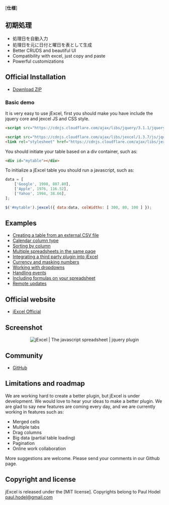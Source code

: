 
[**仕様**]

## 初期処理

- 処理日を自動入力
- 処理日を元に日付と曜日を表として生成
- Better CRUDS and beautiful UI
- Compatibility with excel, just copy and paste
- Powerful customizations

## Official Installation

- [Download ZIP](https://github.com/paulhodel/jexcel/archive/master.zip)

### Basic demo

It is very easy to use jExcel, first you should make you have include the jquery core and jexcel JS and CSS style.

```html
<script src="https://cdnjs.cloudflare.com/ajax/libs/jquery/3.1.1/jquery.min.js"></script>

<script src="https://cdnjs.cloudflare.com/ajax/libs/jexcel/1.3.7/js/jquery.jexcel.js"></script>
<link rel="stylesheet" href="https://cdnjs.cloudflare.com/ajax/libs/jexcel/1.3.7/css/jquery.jexcel.css" type="text/css" />
```

You should initiate your table based on a div container, such as:
```html
<div id="mytable"></div>
```

To initialize a jExcel table you should run a javascript, such as:
```javascript
data = [
    ['Google', 1998, 807.80],
    ['Apple', 1976, 116.52],
    ['Yahoo', 1994, 38.66],
];

$('#mytable').jexcel({ data:data, colWidths: [ 300, 80, 100 ] });
```

## Examples

- [Creating a table from an external CSV file](https://bossanova.uk/jexcel/examples/creating-a-table-from-an-external-csv-file)
- [Calendar column type](https://bossanova.uk/jexcel/examples/using-a-calendar-column-type)
- [Sorting by column](https://bossanova.uk/jexcel/examples/reorder)
- [Multiple spreadsheets in the same page](https://bossanova.uk/jexcel/examples/multiple-spreadsheets-in-the-same-page)
- [Integrating a third party plugin into jExcel](https://bossanova.uk/jexcel/examples/integrating-a-third-party-plugin-into-your-spreadsheet)
- [Currency and masking numbers](https://bossanova.uk/jexcel/examples/currency-and-masking-numbers)
- [Working with dropdowns](https://bossanova.uk/jexcel/examples/working-with-dropdowns)
- [Handling events](https://bossanova.uk/jexcel/examples/tracking-changes-on-the-spreadsheet)
- [Including formulas on your spreadsheet](http://www.bossanova.uk/jexcel/examples/including-formulas-on-your-spreadsheet)
- [Remote updates](http://www.bossanova.uk/jexcel/examples/remote-updates)

## Official website
- [jExcel Official](https://bossanova.uk/jexcel)

## Screenshot
<p align="center">
<img src="https://bossanova.uk/templates/default/img/jexcel.gif" align="center" alt="jExcel | The javascript spreadsheet | jquery plugin"/>
</p>

## Community
- [GitHub](https://github.com/paulhodel/jexcel/issues)

## Limitations and roadmap
We are working hard to create a better plugin, but jExcel is under development. We would love to hear your ideas to make a better plugin. We are glad to say new features are coming every day, and we are currently working in features such as:

- Merged cells
- Multiple tabs
- Drag columns
- Big data (partial table loading)
- Pagination
- Online work collaboration

More suggestions are welcome. Please send your comments in our Github page.

## Copyright and license
jExcel is released under the [MIT license]. Copyrights belong to Paul Hodel <paul.hodel@gmail.com>
